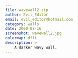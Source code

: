```yaml
---
file: wavewall2.zip
author: Evil_Editor
email: evil_editor@hotmail.com
category: walls
date: 2000-08-16
screenshot: wavewall2.jpg
colormap: dflt
description: >
    A darker wavy wall.
---
```

